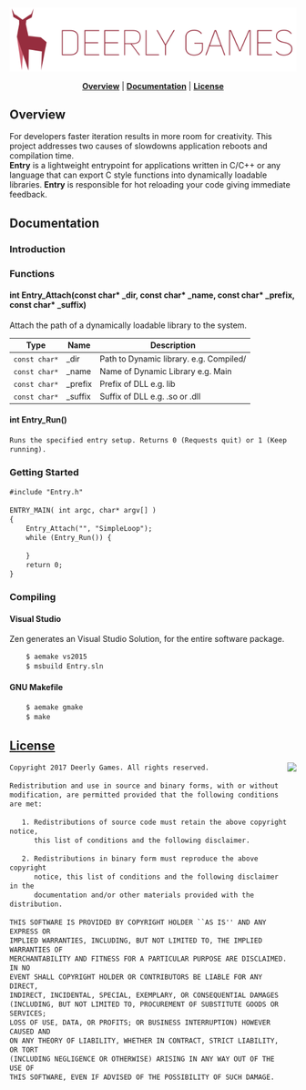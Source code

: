 <p align="center">
<a name="top" href="https://github.com/DeerlyGames/Entry"><img src="deerlygames_logo.png"></a>
</p>

<p align="center">
<b><a href="#overview">Overview</a></b> | <b><a href="#documentation">Documentation</a></b> | <b><a href="#license">License</a></b>
</p>

## Overview
For developers faster iteration results in more room for creativity. This project addresses two causes of slowdowns application reboots and compilation time. <br/> **Entry** is a lightweight entrypoint for applications written in C/C++ or any language that can export C style functions into dynamically loadable libraries. **Entry** is responsible for hot reloading your code giving immediate feedback.<br/>

## Documentation
### Introduction
### Functions
#### int Entry_Attach(const char* _dir, const char* _name, const char* _prefix, const char* _suffix)
Attach the path of a dynamically loadable library to the system.

| Type   | Name                | Description  |
| ------ | ------------------- | ------------ |
| <code>const char*</code> | _dir | Path to Dynamic library. e.g. Compiled/ |
| <code>const char*</code> | _name | Name of Dynamic Library e.g. Main |
| <code>const char*</code> | _prefix | Prefix of DLL e.g. lib |
| <code>const char*</code> | _suffix | Suffix of DLL e.g. .so or .dll |

#### int Entry_Run()
    Runs the specified entry setup. Returns 0 (Requests quit) or 1 (Keep running).
### Getting Started

    #include "Entry.h"

    ENTRY_MAIN( int argc, char* argv[] )
    {
        Entry_Attach("", "SimpleLoop");
        while (Entry_Run()) {

        }
        return 0;
    }
### Compiling

#### Visual Studio ####
Zen generates an Visual Studio Solution, for the entire software package.

```sh
    $ aemake vs2015
    $ msbuild Entry.sln
```
#### GNU Makefile ####

```sh
    $ aemake gmake 
    $ make
```

## [License](https://github.com/DeerlyGames/Entry/blob/master/LICENSE)
<a href="http://opensource.org/licenses/BSD-2-Clause" target="_blank">
<img align="right" src="http://opensource.org/trademarks/opensource/OSI-Approved-License-100x137.png">
</a>

    Copyright 2017 Deerly Games. All rights reserved.

	Redistribution and use in source and binary forms, with or without
	modification, are permitted provided that the following conditions are met:
	
	   1. Redistributions of source code must retain the above copyright notice,
	      this list of conditions and the following disclaimer.
	
	   2. Redistributions in binary form must reproduce the above copyright
	      notice, this list of conditions and the following disclaimer in the
	      documentation and/or other materials provided with the distribution.
	
	THIS SOFTWARE IS PROVIDED BY COPYRIGHT HOLDER ``AS IS'' AND ANY EXPRESS OR
	IMPLIED WARRANTIES, INCLUDING, BUT NOT LIMITED TO, THE IMPLIED WARRANTIES OF
	MERCHANTABILITY AND FITNESS FOR A PARTICULAR PURPOSE ARE DISCLAIMED. IN NO
	EVENT SHALL COPYRIGHT HOLDER OR CONTRIBUTORS BE LIABLE FOR ANY DIRECT,
	INDIRECT, INCIDENTAL, SPECIAL, EXEMPLARY, OR CONSEQUENTIAL DAMAGES
	(INCLUDING, BUT NOT LIMITED TO, PROCUREMENT OF SUBSTITUTE GOODS OR SERVICES;
	LOSS OF USE, DATA, OR PROFITS; OR BUSINESS INTERRUPTION) HOWEVER CAUSED AND
	ON ANY THEORY OF LIABILITY, WHETHER IN CONTRACT, STRICT LIABILITY, OR TORT
	(INCLUDING NEGLIGENCE OR OTHERWISE) ARISING IN ANY WAY OUT OF THE USE OF
	THIS SOFTWARE, EVEN IF ADVISED OF THE POSSIBILITY OF SUCH DAMAGE.
